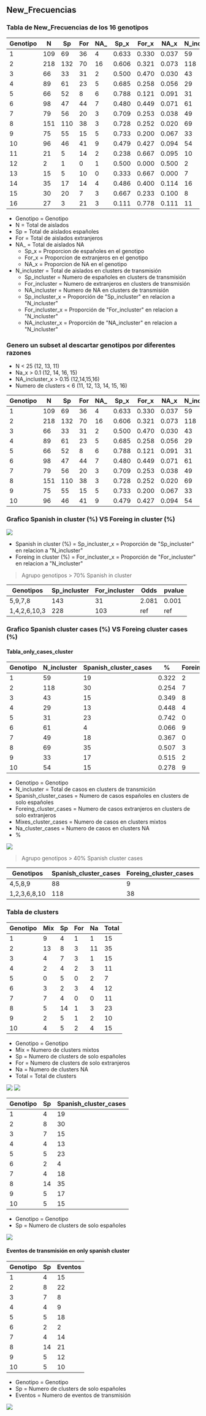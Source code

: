 ## **New_Frecuencias**
### Tabla de New_Frecuencias de los 16 genotipos
|Genotipo|N  |Sp |For|NA_|Sp_x |For_x|NA_x |N_incluster|Sp_incluster|For_incluster|NA_incluster|Sp_incluster_x|For_incluster_x|NA_incluster_x|
|--------|---|---|---|---|-----|-----|-----|-----------|------------|-------------|------------|--------------|---------------|--------------|
|1       |109|69 |36 |4  |0.633|0.330|0.037|59         |41          |15           |3           |0.695         |0.254          |0.051         |
|2       |218|132|70 |16 |0.606|0.321|0.073|118        |73          |32           |13          |0.619         |0.271          |0.110         |
|3       |66 |33 |31 |2  |0.500|0.470|0.030|43         |25          |17           |1           |0.581         |0.395          |0.023         |
|4       |89 |61 |23 |5  |0.685|0.258|0.056|29         |20          |6            |3           |0.690         |0.207          |0.103         |
|5       |66 |52 |8  |6  |0.788|0.121|0.091|31         |27          |1            |3           |0.871         |0.032          |0.097         |
|6       |98 |47 |44 |7  |0.480|0.449|0.071|61         |37          |17           |7           |0.607         |0.279          |0.115         |
|7       |79 |56 |20 |3  |0.709|0.253|0.038|49         |38          |11           |0           |0.776         |0.224          |0.000         |
|8       |151|110|38 |3  |0.728|0.252|0.020|69         |51          |15           |3           |0.739         |0.217          |0.043         |
|9       |75 |55 |15 |5  |0.733|0.200|0.067|33         |27          |4            |2           |0.818         |0.121          |0.061         |
|10      |96 |46 |41 |9  |0.479|0.427|0.094|54         |32          |16           |6           |0.593         |0.296          |0.111         |
|11      |21 |5  |14 |2  |0.238|0.667|0.095|10         |2           |7            |1           |0.200         |0.700          |0.100         |
|12      |2  |1  |0  |1  |0.500|0.000|0.500|2          |1           |0            |1           |0.500         |0.000          |0.500         |
|13      |15 |5  |10 |0  |0.333|0.667|0.000|7          |4           |3            |0           |0.571         |0.429          |0.000         |
|14      |35 |17 |14 |4  |0.486|0.400|0.114|16         |7           |5            |4           |0.438         |0.312          |0.250         |
|15      |30 |20 |7  |3  |0.667|0.233|0.100|8          |6           |0            |2           |0.750         |0.000          |0.250         |
|16      |27 |3  |21 |3  |0.111|0.778|0.111|11         |1           |8            |2           |0.091         |0.727          |0.182         |

- Genotipo = Genotipo
- N = Total de aislados
- Sp = Total de aislados españoles
- For = Total de aislados extranjeros
- NA_ = Total de aislados NA
  - Sp_x = Proporcion de españoles en el genotipo
  - For_x = Proporcion de extranjeros en el genotipo
  - NA_x = Proporcion de NA en el genotipo
- N_incluster = Total de aislados en clusters de transmisión
  - Sp_incluster = Numero de españoles en clusters de transmisión
  - For_incluster = Numero de extranjeros en clusters de transmisión
  - NA_incluster = Numero de NA en clusters de transmisión
  - Sp_incluster_x = Proporción de "Sp_incluster" en relacion a "N_incluster"
  - For_incluster_x = Proporción de "For_incluster" en relacion a "N_incluster"
  - NA_incluster_x = Proporción de "NA_incluster" en relacion a "N_incluster"

### Genero un subset al descartar genotipos por diferentes razones
- N < 25 (12, 13, 11)
- Na_x > 0.1 (12, 14, 16, 15)
- NA_incluster_x > 0.15 (12,14,15,16)
- Numero de clusters < 6 (11, 12, 13, 14, 15, 16)

|Genotipo|N  |Sp |For|NA_|Sp_x |For_x|NA_x |N_incluster|Sp_incluster|For_incluster|NA_incluster|Sp_incluster_x|For_incluster_x|NA_incluster_x|
|--------|---|---|---|---|-----|-----|-----|-----------|------------|-------------|------------|--------------|---------------|--------------|
|1       |109|69 |36 |4  |0.633|0.330|0.037|59         |41          |15           |3           |0.695         |0.254          |0.051         |
|2       |218|132|70 |16 |0.606|0.321|0.073|118        |73          |32           |13          |0.619         |0.271          |0.110         |
|3       |66 |33 |31 |2  |0.500|0.470|0.030|43         |25          |17           |1           |0.581         |0.395          |0.023         |
|4       |89 |61 |23 |5  |0.685|0.258|0.056|29         |20          |6            |3           |0.690         |0.207          |0.103         |
|5       |66 |52 |8  |6  |0.788|0.121|0.091|31         |27          |1            |3           |0.871         |0.032          |0.097         |
|6       |98 |47 |44 |7  |0.480|0.449|0.071|61         |37          |17           |7           |0.607         |0.279          |0.115         |
|7       |79 |56 |20 |3  |0.709|0.253|0.038|49         |38          |11           |0           |0.776         |0.224          |0.000         |
|8       |151|110|38 |3  |0.728|0.252|0.020|69         |51          |15           |3           |0.739         |0.217          |0.043         |
|9       |75 |55 |15 |5  |0.733|0.200|0.067|33         |27          |4            |2           |0.818         |0.121          |0.061         |
|10      |96 |46 |41 |9  |0.479|0.427|0.094|54         |32          |16           |6           |0.593         |0.296          |0.111         |


### Grafico Spanish in cluster (%) VS Foreing in cluster (%)

![](assets/New_Baps-951cd8c5.png)

- Spanish in cluster (%) = Sp_incluster_x = Proporción de "Sp_incluster" en relacion a "N_incluster"
- Foreing in cluster (%) = For_incluster_x = Proporción de "For_incluster" en relacion a "N_incluster"

> Agrupo genotipos > 70% Spanish in cluster

|Genotipos   |Sp_incluster|For_incluster|Odds |pvalue|
|------------|------------|-------------|-----|------|
|5,9,7,8     |143         |31           |2.081|0.001 |
|1,4,2,6,10,3|228         |103          |ref  |ref   |

### Grafico Spanish cluster cases (%) VS Foreing cluster cases (%)
#### Tabla_only_cases_cluster

|Genotipo|N_incluster|Spanish_cluster_cases|%    |Foreing_cluster_cases|%    |Mixes_cluster_cases|%    |Na_cluster_cases|%    |
|--------|-----------|---------------------|-----|---------------------|-----|-------------------|-----|----------------|-----|
|1       |59         |19                   |0.322|2                    |0.034|32                 |0.542|6               |0.102|
|2       |118        |30                   |0.254|7                    |0.059|37                 |0.314|44              |0.373|
|3       |43         |15                   |0.349|8                    |0.186|18                 |0.419|2               |0.047|
|4       |29         |13                   |0.448|4                    |0.138|5                  |0.172|7               |0.241|
|5       |31         |23                   |0.742|0                    |0.000|0                  |0.000|8               |0.258|
|6       |61         |4                    |0.066|9                    |0.148|12                 |0.197|36              |0.590|
|7       |49         |18                   |0.367|0                    |0.000|31                 |0.633|0               |0.000|
|8       |69         |35                   |0.507|3                    |0.043|24                 |0.348|7               |0.101|
|9       |33         |17                   |0.515|2                    |0.061|6                  |0.182|8               |0.242|
|10      |54         |15                   |0.278|9                    |0.167|9                  |0.167|21              |0.389|

- Genotipo = Genotipo
- N_incluster = Total de casos en clusters de transmición
- Spanish_cluster_cases = Numero de casos españoles en clusters de solo españoles
- Foreing_cluster_cases = Numero de casos extranjeros en clusters de solo extranjeros
- Mixes_cluster_cases = Numero de casos en clusters mixtos
- Na_cluster_cases = Numero de casos en clusters NA
- %

![](assets/New_Baps-e8dabb1f.png)

> Agrupo genotipos > 40% Spanish cluster cases

|Genotipos   |Spanish_cluster_cases|Foreing_cluster_cases|Odds |pvalue|
|------------|---------------------|---------------------|-----|------|
|4,5,8,9     |88                   |9                    |3.135|0.002 |
|1,2,3,6,8,10|118                  |38                   |ref  |ref   |

### Tabla de clusters
|Genotipo|Mix|Sp |For|Na |Total|
|--------|---|---|---|---|-----|
|1       |9  |4  |1  |1  |15   |
|2       |13 |8  |3  |11 |35   |
|3       |4  |7  |3  |1  |15   |
|4       |2  |4  |2  |3  |11   |
|5       |0  |5  |0  |2  |7    |
|6       |3  |2  |3  |4  |12   |
|7       |7  |4  |0  |0  |11   |
|8       |5  |14 |1  |3  |23   |
|9       |2  |5  |1  |2  |10   |
|10      |4  |5  |2  |4  |15   |

- Genotipo = Genotipo
- Mix = Numero de clusters mixtos
- Sp = Numero de clusters de solo españoles
- For = Numero de clusters de solo extranjeros
- Na = Numero de clusters NA
- Total = Total de clusters

![](assets/New_Baps-d186639d.png)
![](assets/New_Baps-d872ffe0.png)

|Genotipo|Sp |Spanish_cluster_cases|
|--------|---|---------------------|
|1       |4  |19                   |
|2       |8  |30                   |
|3       |7  |15                   |
|4       |4  |13                   |
|5       |5  |23                   |
|6       |2  |4                    |
|7       |4  |18                   |
|8       |14 |35                   |
|9       |5  |17                   |
|10      |5  |15                   |

- Genotipo = Genotipo
- Sp = Numero de clusters de solo españoles

![](assets/New_Baps-5e660f4d.png)

#### Eventos de transmisión en only spanish cluster
|Genotipo|Sp |Eventos|
|--------|---|-------|
|1       |4  |15     |
|2       |8  |22     |
|3       |7  |8      |
|4       |4  |9      |
|5       |5  |18     |
|6       |2  |2      |
|7       |4  |14     |
|8       |14 |21     |
|9       |5  |12     |
|10      |5  |10     |

- Genotipo = Genotipo
- Sp = Numero de clusters de solo españoles
- Eventos = Numero de eventos de transmisión

![](assets/New_Baps-fa1e494a.png)
